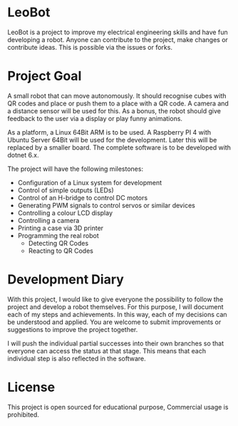 # LeoBot
LeoBot is a project to improve my electrical engineering skills and have fun developing a robot. Anyone can contribute to the project, make changes or contribute ideas. This is possible via the issues or forks.

# Project Goal
A small robot that can move autonomously. It should recognise cubes with QR codes and place or push them to a place with a QR code. A camera and a distance sensor will be used for this. As a bonus, the robot should give feedback to the user via a display or play funny animations.

As a platform, a Linux 64Bit ARM is to be used. A Raspberry PI 4 with Ubuntu Server 64Bit will be used for the development. Later this will be replaced by a smaller board. The complete software is to be developed with dotnet 6.x.

The project will have the following milestones:
- Configuration of a Linux system for development
- Control of simple outputs (LEDs)
- Control of an H-bridge to control DC motors
- Generating PWM signals to control servos or similar devices
- Controlling a colour LCD display
- Controlling a camera
- Printing a case via 3D printer
- Programming the real robot
  - Detecting QR Codes
  - Reacting to QR Codes

# Development Diary
With this project, I would like to give everyone the possibility to follow the project and develop a robot themselves. For this purpose, I will document each of my steps and achievements. In this way, each of my decisions can be understood and applied.
You are welcome to submit improvements or suggestions to improve the project together.

I will push the individual partial successes into their own branches so that everyone can access the status at that stage. This means that each individual step is also reflected in the software.

# License
This project is open sourced for educational purpose, Commercial usage is prohibited.